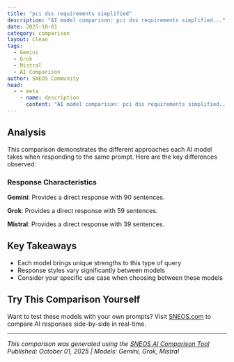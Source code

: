 ```yaml
---
title: "pci dss requirements simplified"
description: "AI model comparison: pci dss requirements simplified..."
date: 2025-10-01
category: comparison
layout: Clean
tags:
  - Gemini
  - Grok
  - Mistral
  - AI Comparison
author: SNEOS Community
head:
  - - meta
    - name: description
      content: "AI model comparison: pci dss requirements simplified..."
---
```


<ChatComparison
  title="pci dss requirements simplified"
  prompt="pci dss requirements simplified"
  :responses='{
    "Gemini": "Okay, let\u0027s break down the PCI DSS requirements into a simplified overview. Think of PCI DSS as a set of security guidelines designed to protect credit card data. It\u0027s a complex standard, but these are the core ideas:\n\n**The Core Goal: Protect Cardholder Data**\n\nThe main goal of PCI DSS is to prevent credit card fraud and data breaches by protecting cardholder data. This means:\n\n*   **Preventing** access to sensitive data by unauthorized individuals.\n*   **Detecting** and responding to security incidents that could compromise data.\n\n**The 6 Main Control Objectives (The Big Picture)**\n\nPCI DSS is structured around 6 main control objectives, each with a group of more detailed requirements:\n\n1.  **Build and Maintain a Secure Network and Systems:** This is about the foundation of your security.\n    *   **Requirement 1:** Install and maintain a firewall configuration to protect cardholder data.\n    *   **Requirement 2:** Do not use vendor-supplied defaults for system passwords and other security parameters.\n\n2.  **Protect Cardholder Data:**  This is about safeguarding the actual credit card information.\n    *   **Requirement 3:** Protect stored cardholder data. (This usually means encryption).\n    *   **Requirement 4:** Encrypt transmission of cardholder data across open, public networks.\n\n3.  **Maintain a Vulnerability Management Program:** This is about proactively finding and fixing security weaknesses.\n    *   **Requirement 5:** Protect all systems against malware and regularly update anti-virus software or programs.\n    *   **Requirement 6:** Develop and maintain secure systems and applications. (This includes patching software and addressing vulnerabilities.)\n\n4.  **Implement Strong Access Control Measures:** This is about limiting who can access cardholder data and systems.\n    *   **Requirement 7:** Restrict access to cardholder data by business need to know.\n    *   **Requirement 8:** Identify and authenticate access to system components. (This means using strong passwords, multi-factor authentication, etc.)\n    *   **Requirement 9:** Restrict physical access to cardholder data.\n\n5.  **Regularly Monitor and Test Networks:** This is about continuously checking your security measures.\n    *   **Requirement 10:** Track and monitor all access to network resources and cardholder data.\n    *   **Requirement 11:** Regularly test security systems and processes. (This includes vulnerability scanning and penetration testing.)\n\n6.  **Maintain an Information Security Policy:** This is about having a documented plan for security.\n    *   **Requirement 12:** Maintain a policy that addresses information security for all personnel. (This includes training employees on security procedures.)\n\n**Key Concepts and Terminology**\n\n*   **Cardholder Data:** This is the sensitive information on a credit card, including the Primary Account Number (PAN), cardholder name, expiration date, and security code (CVV2, CVC2, CID).  *Critical: You should almost NEVER be storing the security code (CVV2/CVC2/CID) after authorization.*\n*   **PAN (Primary Account Number):** The credit card number.  This is the most sensitive piece of data.\n*   **Encryption:** Scrambling data so it\u0027s unreadable to unauthorized users.  A cornerstone of PCI DSS compliance.\n*   **Tokenization:** Replacing the actual credit card number with a unique \u0022token\u0022 that can be used for transactions.  This is a great way to reduce your PCI DSS scope.\n*   **Scope:**  The systems, networks, and processes that are subject to PCI DSS requirements.  The smaller your scope, the easier (and cheaper) it is to comply.\n*   **SAQ (Self-Assessment Questionnaire):** A questionnaire used by smaller merchants to assess their compliance with PCI DSS.  There are different SAQ types depending on how you process payments.\n*   **QSA (Qualified Security Assessor):** A certified professional who can audit your PCI DSS compliance.  Required for larger merchants.\n*   **Compensating Controls:**  Alternative security measures used when a specific PCI DSS requirement cannot be met directly. They must provide equivalent protection.\n*   **Cardholder Data Environment (CDE):** The people, processes, and technology that store, process, or transmit cardholder data.  This is the main area of focus for PCI DSS.\n\n**How PCI DSS Compliance Works**\n\n1.  **Determine Your Level:**  PCI DSS has different levels based on the number of transactions you process annually.  This determines your validation requirements (SAQ vs. QSA audit).\n2.  **Identify Your SAQ Type (If Applicable):**  If you\u0027re a smaller merchant, you\u0027ll need to figure out which SAQ applies to your business.  This depends on how you process payments (e.g., online, in-person, over the phone).\n3.  **Assess Your Compliance:**  Go through the relevant PCI DSS requirements (or your SAQ) and identify any gaps in your security.\n4.  **Remediate Any Gaps:**  Implement the necessary security measures to address any areas where you\u0027re not compliant.\n5.  **Validate Your Compliance:**  Complete your SAQ (if applicable) or undergo a QSA audit.\n6.  **Submit Your Attestation of Compliance (AOC):**  Submit documentation to your acquiring bank or payment processor showing that you\u0027re PCI DSS compliant.\n7.  **Maintain Compliance:**  PCI DSS is an ongoing process, not a one-time event.  You need to continuously monitor your security and update your policies and procedures.\n\n**Key Takeaways for Simplification:**\n\n*   **Minimize Storage:**  The less cardholder data you store, the less you have to protect.  Consider tokenization or using a payment gateway that handles the sensitive data for you.\n*   **Segment Your Network:**  Isolate your cardholder data environment from other parts of your network.  This limits the scope of PCI DSS.\n*   **Use Strong Encryption:**  Encrypt cardholder data both in transit and at rest.\n*   **Keep Software Up-to-Date:**  Regularly patch your systems and applications to address vulnerabilities.\n*   **Train Your Employees:**  Make sure your employees understand PCI DSS requirements and security best practices.\n*   **Document Everything:**  Document your security policies and procedures.  This is essential for demonstrating compliance.\n\n**Important Considerations:**\n\n*   **This is a simplified overview.**  The full PCI DSS standard is quite detailed. You\u0027ll need to consult the official documentation for complete information.\n*   **Specific requirements vary.** The specific PCI DSS requirements that apply to your business will depend on your level and how you process payments.\n*   **Non-compliance can be costly.** Penalties for PCI DSS non-compliance can include fines, increased transaction fees, and even the loss of your ability to process credit card payments.\n\n**In conclusion, think of PCI DSS as a framework for building and maintaining a secure environment for handling credit card data. By following the core principles, you can significantly reduce your risk of a data breach and protect your business and your customers.**\n",
    "Grok": "PCI DSS (Payment Card Industry Data Security Standard) is a set of security standards designed to ensure that all companies that accept, process, store, or transmit credit card information maintain a secure environment. It was created by major credit card companies (Visa, MasterCard, American Express, Discover, and JCB) to protect cardholder data and reduce fraud.\n\nHere\u2019s a simplified breakdown of the **12 PCI DSS requirements** (based on version 3.2.1, the most widely referenced as of now; version 4.0 was released in 2022 and is being adopted):\n\n### 1. **Install and Maintain a Firewall**\n   - Use firewalls to protect your network from unauthorized access.\n   - Block external threats and control internal traffic.\n\n### 2. **Do Not Use Vendor-Supplied Default Passwords**\n   - Change default passwords and security settings on systems, routers, and devices.\n   - Use strong, unique passwords to prevent easy access by hackers.\n\n### 3. **Protect Stored Cardholder Data**\n   - Encrypt sensitive cardholder data (like card numbers) when stored.\n   - Only store data if absolutely necessary; avoid storing sensitive information like CVV codes or PINs.\n\n### 4. **Encrypt Transmission of Cardholder Data**\n   - Use strong encryption (like TLS) when sending cardholder data over public networks (e.g., the internet).\n   - Avoid using outdated protocols like SSL.\n\n### 5. **Use and Regularly Update Antivirus Software**\n   - Install antivirus software on all systems that could be affected by malware.\n   - Keep it updated to protect against viruses and other threats.\n\n### 6. **Develop and Maintain Secure Systems and Applications**\n   - Keep software, systems, and applications up to date with security patches.\n   - Follow secure coding practices if developing custom apps.\n\n### 7. **Restrict Access to Cardholder Data**\n   - Limit access to cardholder data to only those who need it for their job (need-to-know basis).\n   - Use role-based access control to enforce this.\n\n### 8. **Assign a Unique ID to Each User**\n   - Give each user a unique login ID to track actions and accountability.\n   - Avoid shared accounts to ensure individual responsibility.\n\n### 9. **Restrict Physical Access to Cardholder Data**\n   - Secure physical locations where cardholder data is stored (e.g., servers, paper records).\n   - Use locks, security badges, and monitoring to prevent unauthorized access.\n\n### 10. **Track and Monitor Access to Network Resources and Cardholder Data**\n   - Log all access to systems and data for auditing purposes.\n   - Review logs regularly to detect suspicious activity.\n\n### 11. **Regularly Test Security Systems and Processes**\n   - Perform vulnerability scans and penetration testing to identify weaknesses.\n   - Test security measures to ensure they are effective.\n\n### 12. **Maintain a Policy for Information Security**\n   - Create and enforce a security policy that addresses PCI DSS requirements.\n   - Train employees on security practices and ensure third-party vendors comply with standards.\n\n### Key Themes of PCI DSS (Simplified Focus):\n- **Protect Data**: Keep cardholder data safe through encryption and access controls.\n- **Secure Systems**: Use firewalls, antivirus, and updates to prevent breaches.\n- **Monitor \u0026 Test**: Continuously check for vulnerabilities and track activity.\n- **Train \u0026 Document**: Educate staff and maintain clear security policies.\n\n### Who Needs to Comply?\n- Any business that processes, stores, or transmits credit card data, regardless of size or transaction volume.\n- Compliance levels (1-4) vary based on transaction volume, with Level 1 being the strictest (for merchants processing over 6 million transactions annually).\n\n### Penalties for Non-Compliance:\n- Fines from card brands (up to $100,000 per month).\n- Loss of ability to process payments.\n- Reputational damage and potential lawsuits after a data breach.\n\nThis is a high-level overview. Achieving and maintaining PCI DSS compliance often requires detailed policies, technical controls, and sometimes third-party assessments (like a Qualified Security Assessor for higher levels). If you\u0027re implementing it, refer to the official PCI Security Standards Council website (pcisecuritystandards.org) for the full documentation and resources.",
    "Mistral": "The Payment Card Industry Data Security Standard (PCI DSS) is a set of security standards designed to ensure that all companies that accept, process, store, or transmit credit card information maintain a secure environment. Here\u2019s a simplified overview of the key requirements:\n\n1. **Install and Maintain a Firewall Configuration to Protect Cardholder Data**:\n   - Use firewalls to control access to your network.\n   - Regularly review and update firewall rules.\n\n2. **Do Not Use Vendor-Supplied Defaults for System Passwords and Other Security Parameters**:\n   - Change default passwords and settings.\n   - Implement strong password policies.\n\n3. **Protect Stored Cardholder Data**:\n   - Encrypt stored cardholder data.\n   - Limit data retention and storage.\n\n4. **Encrypt Transmission of Cardholder Data Across Open, Public Networks**:\n   - Use encryption for data transmission.\n   - Ensure secure communication channels.\n\n5. **Use and Regularly Update Anti-Virus Software or Programs**:\n   - Install and maintain anti-virus software.\n   - Regularly update anti-virus definitions.\n\n6. **Develop and Maintain Secure Systems and Applications**:\n   - Apply security patches and updates.\n   - Follow secure coding practices.\n\n7. **Restrict Access to Cardholder Data by Business Need to Know**:\n   - Limit access to cardholder data.\n   - Implement role-based access controls.\n\n8. **Assign a Unique ID to Each Person with Computer Access**:\n   - Use unique user IDs for each individual.\n   - Implement strong authentication mechanisms.\n\n9. **Restrict Physical Access to Cardholder Data**:\n   - Control physical access to data centers and servers.\n   - Use surveillance and access controls.\n\n10. **Track and Monitor All Access to Network Resources and Cardholder Data**:\n    - Implement logging and monitoring.\n    - Regularly review logs and audit trails.\n\n11. **Regularly Test Security Systems and Processes**:\n    - Conduct vulnerability assessments.\n    - Perform penetration testing.\n\n12. **Maintain a Policy That Addresses Information Security for All Personnel**:\n    - Develop and maintain a security policy.\n    - Ensure all personnel are aware of the policy.\n\nThese requirements are designed to protect cardholder data and ensure that organizations handling payment card information do so securely. Compliance with PCI DSS is mandatory for any organization that processes, stores, or transmits credit card information."
  }'
  published-date="19:03"
/>

## Analysis

This comparison demonstrates the different approaches each AI model takes when responding to the same prompt. Here are the key differences observed:

### Response Characteristics

**Gemini**: Provides a direct response with 90 sentences. 

**Grok**: Provides a direct response with 59 sentences. 

**Mistral**: Provides a direct response with 39 sentences. 

## Key Takeaways

- Each model brings unique strengths to this type of query
- Response styles vary significantly between models
- Consider your specific use case when choosing between these models

## Try This Comparison Yourself

Want to test these models with your own prompts? Visit [SNEOS.com](https://sneos.com) to compare AI responses side-by-side in real-time.

---

*This comparison was generated using the [SNEOS AI Comparison Tool](https://sneos.com)*
*Published: October 01, 2025 | Models: Gemini, Grok, Mistral*
